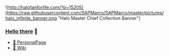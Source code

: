 ![http://halofanforlife.com/?p=15205](https://raw.githubusercontent.com/SAPMarco/SAPMarco/master/pictures/halo_infinite_banner.png "Halo Master Chief Collection Banner")

### [Hello there](https://youtu.be/rEq1Z0bjdwc?t=8) 👋



* [📑 PersonalPage](https://sapmarco.github.io/)
* [📄 Wiki](https://github.com/SAPMarco/SAPMarco.github.io/wiki)
<!-- Banner Credits: https://www.halowaypoint.com/en-us/forums/29568daf8cd14083bd1b70a810bf3581/topics/halo-infinite-2019---screenshots-gifs-banners/04726fbf-c484-42da-a99e-7b4e2e3b8790/posts -->